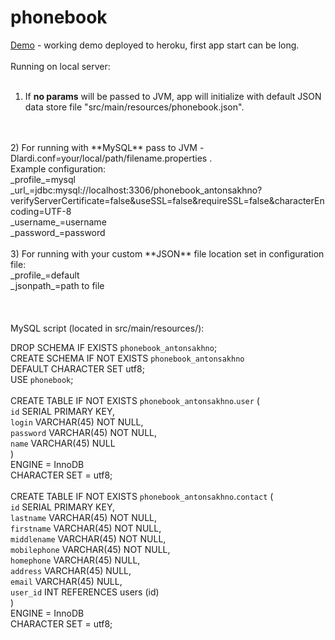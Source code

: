 # phonebook
<a href="http://phonebook-lardi.herokuapp.com/">Demo</a> - working demo deployed to heroku, first app start can be long.
<br>
<br>
Running on local server:<br><br>
1) If **no params** will be passed to JVM, app will initialize with default JSON data store file "src/main/resources/phonebook.json".
<br>
<br>
2) For running with **MySQL** pass to JVM -Dlardi.conf=your/local/path/filename.properties .<br>
Example configuration:<br>
_profile_=mysql<br>
_url_=jdbc:mysql://localhost:3306/phonebook_antonsakhno?verifyServerCertificate=false&useSSL=false&requireSSL=false&characterEncoding=UTF-8 <br>
_username_=username<br>
_password_=password
<br>
<br>
3) For running with your custom **JSON** file location set in configuration file:<br>
_profile_=default<br>
_jsonpath_=path to file<br>
<br>
<br>
<br>
MySQL script (located in src/main/resources/):<br>

DROP SCHEMA IF EXISTS `phonebook_antonsakhno`;<br>
CREATE SCHEMA IF NOT EXISTS `phonebook_antonsakhno`<br>
  DEFAULT CHARACTER SET utf8;<br>
USE `phonebook`;<br>
<br>
CREATE TABLE IF NOT EXISTS `phonebook_antonsakhno`.`user` (<br>
  `id`       SERIAL PRIMARY KEY,<br>
  `login`    VARCHAR(45) NOT NULL,<br>
  `password` VARCHAR(45) NOT NULL,<br>
  `name`     VARCHAR(45) NULL<br>
)<br>
  ENGINE = InnoDB<br>
  CHARACTER SET = utf8;<br>
<br>
CREATE TABLE IF NOT EXISTS `phonebook_antonsakhno`.`contact` (<br>
  `id`          SERIAL PRIMARY KEY,<br>
  `lastname`    VARCHAR(45) NOT NULL,<br>
  `firstname`   VARCHAR(45) NOT NULL,<br>
  `middlename`  VARCHAR(45) NOT NULL,<br>
  `mobilephone` VARCHAR(45) NOT NULL,<br>
  `homephone`   VARCHAR(45) NULL,<br>
  `address`     VARCHAR(45) NULL,<br>
  `email`       VARCHAR(45) NULL,<br>
  `user_id`     INT REFERENCES users (id)<br>
)<br>
  ENGINE = InnoDB<br>
  CHARACTER SET = utf8;<br>
